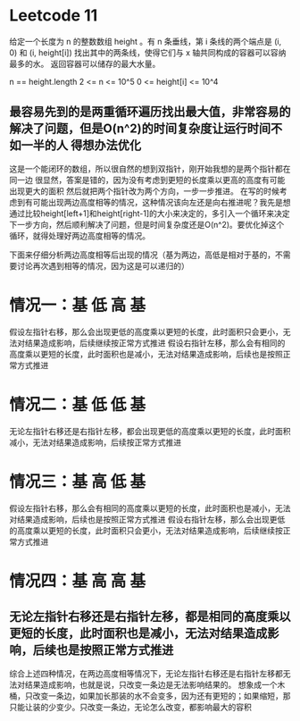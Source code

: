 # Leetcode 11
给定一个长度为 n 的整数数组 height 。有 n 条垂线，第 i 条线的两个端点是 (i, 0) 和 (i, height[i])
找出其中的两条线，使得它们与 x 轴共同构成的容器可以容纳最多的水。
返回容器可以储存的最大水量。

n == height.length
2 <= n <= 10^5
0 <= height[i] <= 10^4

最容易先到的是两重循环遍历找出最大值，非常容易的解决了问题，但是O(n^2)的时间复杂度让运行时间不如一半的人
得想办法优化
-----------------------------------------------------------------------------------------------
这是一个能闭环的数组，所以很自然的想到双指针，刚开始我想的是两个指针都在同一边
很显然，答案是错的，因为没有考虑到更短的长度乘以更高的高度有可能出现更大的面积
然后就把两个指针改为两个方向，一步一步推进。
在写的时候考虑到有可能出现两边高度相等的情况，这种情况该向左还是向右推进呢？我先是想通过比较height[left+1]和height[right-1]的大小来决定的，多引入一个循环来决定下一步方向，然后顺利解决了问题，但是时间复杂度还是O(n^2)。要优化掉这个循环，就得处理好两边高度相等的情况。

下面来仔细分析两边高度相等后出现的情况（基为两边，高低是相对于基的，不需要讨论再次遇到相等的情况，因为这是可以递归的）
# 情况一：基 低 高 基
假设左指针右移，那么会出现更低的高度乘以更短的长度，此时面积只会更小，无法对结果造成影响，后续继续按正常方式推进
假设右指针左移，那么会有相同的高度乘以更短的长度，此时面积也是减小，无法对结果造成影响，后续也是按照正常方式推进

# 情况二：基 低 低 基
无论左指针右移还是右指针左移，都会出现更低的高度乘以更短的长度，此时面积减小，无法对结果造成影响，后续按正常方式推进

# 情况三：基 高 低 基
假设左指针右移，那么会有相同的高度乘以更短的长度，此时面积也是减小，无法对结果造成影响，后续也是按照正常方式推进
假设右指针左移，那么会出现更低的高度乘以更短的长度，此时面积只会更小，无法对结果造成影响，后续继续按正常方式推进

# 情况四：基 高 高 基
无论左指针右移还是右指针左移，都是相同的高度乘以更短的长度，此时面积也是减小，无法对结果造成影响，后续也是按照正常方式推进
-------------------------------------------------------------------------------------------------
综合上述四种情况，在两边高度相等情况下，无论左指针右移还是右指针左移都无法对结果造成影响，也就是说，只改变一条边是无法影响结果的。
想象成一个木桶，只改变一条边，如果加长那装的水不会变多，因为还有更短的；如果缩短，那只能让装的少变少。只改变一条边，无论怎么改变，都影响最大的容积